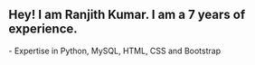 <h2> Hey! I am Ranjith Kumar. I am a 7 years of experience.</h2>
<p>- Expertise in Python, MySQL, HTML, CSS and Bootstrap</p>

